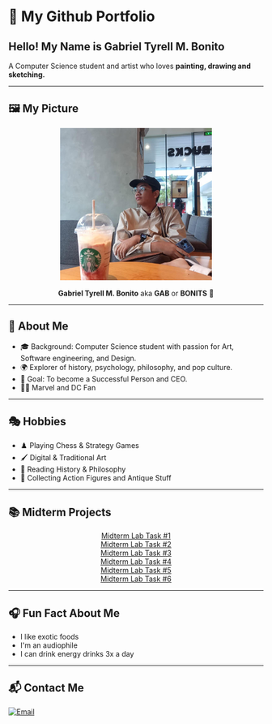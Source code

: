 # 🎨 My Github Portfolio  

## Hello! My Name is Gabriel Tyrell M. Bonito  
A Computer Science student and artist who loves **painting, drawing and sketching.**  

---

## 🖼️ My Picture  
<p align="center">
  <img src="485093912_2016209432209008_2788840537492230754_n.jpg" alt="image" width="300" height="300">
</p>

<p align="center"><b>Gabriel Tyrell M. Bonito</b> aka <b>GAB</b> or <b>BONITS</b> 👋</p>

---

## 👤 About Me  
- 🎓 Background: Computer Science student with passion for Art, Software engineering, and Design.  
- 🌍 Explorer of history, psychology, philosophy, and pop culture.  
- 🎯 Goal: To become a Successful Person and CEO.  
- 🦸‍♂️ Marvel and DC Fan  

---

## 🎭 Hobbies  
- ♟️ Playing Chess & Strategy Games  
- 🖌️ Digital & Traditional Art  
- 📖 Reading History & Philosophy   
- 🧸 Collecting Action Figures and Antique Stuff  

---

## 📚 Midterm Projects  
<p align="center">
  <a href="https://drive.google.com/file/d/1DxIQCHj-_HK481JtK1WAO8MfJlBxD_PT/view?usp=sharing" target="_blank">Midterm Lab Task #1</a><br>
  <a href="https://drive.google.com/file/d/1rahZnjZp_kelkbGIUWSxx5EUDO6CQ3NT/view?usp=sharing" target="_blank">Midterm Lab Task #2</a><br>
  <a href="https://drive.google.com/file/d/1SJySc4uaifVb-Fm3p_CouO4iZ5U0wxhe/view?usp=sharing" target="_blank">Midterm Lab Task #3</a><br>
  <a href="https://drive.google.com/file/d/14u9BfnT0OWmAyLckN8n9jeAhD9xNJ9KF/view?usp=sharing" target="_blank">Midterm Lab Task #4</a><br>
  <a href="https://drive.google.com/file/d/1T2ikvahqpVrDwR3eHUz2qhiSusvJtxtr/view?usp=sharing" target="_blank">Midterm Lab Task #5</a><br>
  <a href="https://drive.google.com/file/d/11EaYiSJAkrAK7AY2mo1205arZKP3tKRj/view?usp=sharing" target="_blank">Midterm Lab Task #6</a>
</p>

---

## 🎧 Fun Fact About Me  
- I like exotic foods  
- I'm an audiophile  
- I can drink energy drinks 3x a day   

---

## 📬 Contact Me  
[![Email](https://img.shields.io/badge/Email-D14836?style=for-the-badge&logo=gmail&logoColor=white)](mailto:bonitogabriel2005@gmail.com)

